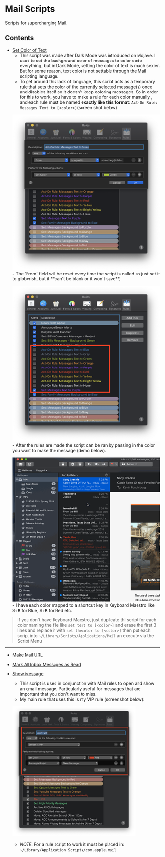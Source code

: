 # Mail Scripts

Scripts for supercharging Mail.

## Contents

- [Set Color of Text][djka87dj]
    - This script was made after Dark Mode was introduced on Mojave. I used to set the background color of messages to color code everything, but in Dark Mode, setting the color of text is much sexier. But for some reason, text color is not settable through the Mail scripting language.
    - To get around this lack of language, this script acts as a temporary rule that sets the color of the currently selected message(s) once and disables itself so it doesn't keep coloring messages. So in order for this to work, you have to make a rule for each color manually , and each rule must be named **exactly like this format**: `Act-On Rule: Messages Text to [<color>]`(screen shot below)
    <p><img src="../imgs/male-rule-set-text-color-conditions.png" width="500"</p>
    - The `From` field will be reset every time the script is called so just set it to gibberish, but it **can't be blank or it won't save**,
    <p><img src="../imgs/mail-rule-set-text-color.png" width="500"</p>
    - After the rules are made the script can be ran by passing in the color you want to make the message (demo below).
    <p><img src="../imgs/mail-rule-set-text-color.gif" width="500"</p>
    - I have each color mapped to a shortcut key in Keyboard Maestro like <kbd>⌘</kbd><kbd>⇧</kbd><kbd>B</kbd> for Blue, <kbd>⌘</kbd><kbd>⇧</kbd><kbd>R</kbd> for Red etc.
> If you don't have Keyboard Maestro, just duplicate thi script for each color naming the file like `set text to [<color>]` and erase the first 3 lines and replace it with `set thecolor to [<color>]` then put each script into `~/Library/Scripts/Applications/Mail` an execute via the Script Menu

* * *

- [Make Mail URL][cnj3ds8l]
- [Mark All Inbox Messages as Read][dj28346f]
- [Show Message][9c348c76]
    - This script is used in conjunction with Mail rules to open and show an email
    message. Particularly useful for messages that are important that you don't
    want to miss.
    - My main rule that uses this is my VIP rule (screenshot below):
    <p><img src="../imgs/mail-rule-vip.png" width="400"</p>

    - _NOTE_: For a rule script to work it must be placed in: `~/Library/Application Scripts/com.apple.mail`


[dj28346f]: ./Mark-All-Inbox-Messages-as-Read.applescript
[cnj3ds8l]: ./Make-Mail-URL.applescript
[djka87dj]: ./Set-Color-of-Text.applescript
[9c348c76]: ./Show-Message.applescript
